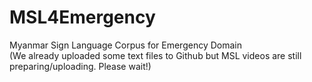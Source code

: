 # MSL4Emergency
Myanmar Sign Language Corpus for Emergency Domain  
(We already uploaded some text files to Github but MSL videos are still preparing/uploading. Please wait!)
